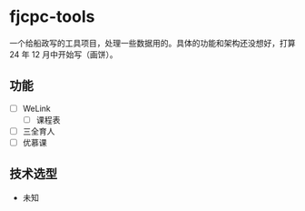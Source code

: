 # fjcpc-tools
一个给船政写的工具项目，处理一些数据用的。具体的功能和架构还没想好，打算 24 年 12 月中开始写（画饼）。

## 功能
- [ ] WeLink
  - [ ] 课程表
- [ ] 三全育人
- [ ] 优慕课

## 技术选型
* 未知